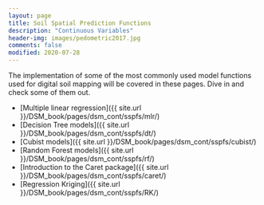 ```yaml
---
layout: page
title: Soil Spatial Prediction Functions
description: "Continuous Variables"
header-img: images/pedometric2017.jpg
comments: false
modified: 2020-07-28    
---
```



The implementation of some of the most commonly used model functions
used for digital soil mapping will be covered in these pages. Dive in
and check some of them out.

-   [Multiple linear regression]({{ site.url }}/DSM_book/pages/dsm_cont/sspfs/mlr/)
-   [Decision Tree models]({{ site.url }}/DSM_book/pages/dsm_cont/sspfs/dt/)
-   [Cubist models]({{ site.url }}/DSM_book/pages/dsm_cont/sspfs/cubist/)
-   [Random Forest models]({{ site.url }}/DSM_book/pages/dsm_cont/sspfs/rf/)
-   [Introduction to the Caret package]({{ site.url }}/DSM_book/pages/dsm_cont/sspfs/caret/)
-   [Regression Kriging]({{ site.url }}/DSM_book/pages/dsm_cont/sspfs/RK/)
